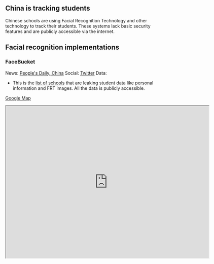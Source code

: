 ## China is tracking students
Chinese schools are using Facial Recognition Technology and other technology to track their students.
These systems lack basic security features and are publicly accessible via the internet.
 
## Facial recognition implementations

### FaceBucket

News: [People's Daily, China](https://twitter.com/PDChina/status/1080728488825434112)
Social: [Twitter](https://twitter.com/0xDUDE/status/1216035348108713984)
Data:
  * This is the [list of schools](FaceBucket-schools.md) that are leaking student data like personal information and FRT images. All the data is publicly accessible.

[Google Map](https://drive.google.com/open?id=1VdWG_yFtF5C_Fh9YvLKipQ7URahyclbS&usp=sharing)
<iframe src="https://www.google.com/maps/d/u/2/embed?mid=1VdWG_yFtF5C_Fh9YvLKipQ7URahyclbS" width="640" height="480"></iframe>
  
  
